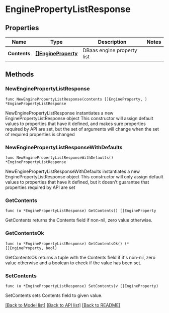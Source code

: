 # EnginePropertyListResponse

## Properties

Name | Type | Description | Notes
------------ | ------------- | ------------- | -------------
**Contents** | [**[]EngineProperty**](EngineProperty.md) | DBaas engine property list | 

## Methods

### NewEnginePropertyListResponse

`func NewEnginePropertyListResponse(contents []EngineProperty, ) *EnginePropertyListResponse`

NewEnginePropertyListResponse instantiates a new EnginePropertyListResponse object
This constructor will assign default values to properties that have it defined,
and makes sure properties required by API are set, but the set of arguments
will change when the set of required properties is changed

### NewEnginePropertyListResponseWithDefaults

`func NewEnginePropertyListResponseWithDefaults() *EnginePropertyListResponse`

NewEnginePropertyListResponseWithDefaults instantiates a new EnginePropertyListResponse object
This constructor will only assign default values to properties that have it defined,
but it doesn't guarantee that properties required by API are set

### GetContents

`func (o *EnginePropertyListResponse) GetContents() []EngineProperty`

GetContents returns the Contents field if non-nil, zero value otherwise.

### GetContentsOk

`func (o *EnginePropertyListResponse) GetContentsOk() (*[]EngineProperty, bool)`

GetContentsOk returns a tuple with the Contents field if it's non-nil, zero value otherwise
and a boolean to check if the value has been set.

### SetContents

`func (o *EnginePropertyListResponse) SetContents(v []EngineProperty)`

SetContents sets Contents field to given value.



[[Back to Model list]](../README.md#documentation-for-models) [[Back to API list]](../README.md#documentation-for-api-endpoints) [[Back to README]](../README.md)


